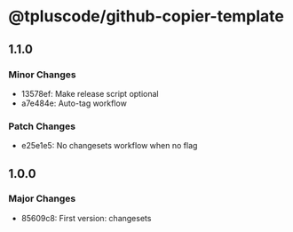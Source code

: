 # @tpluscode/github-copier-template

## 1.1.0

### Minor Changes

- 13578ef: Make release script optional
- a7e484e: Auto-tag workflow

### Patch Changes

- e25e1e5: No changesets workflow when no flag

## 1.0.0

### Major Changes

- 85609c8: First version: changesets
